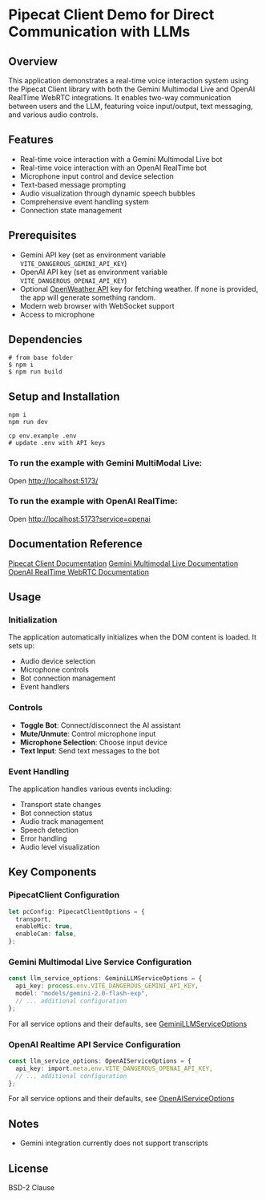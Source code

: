 # Pipecat Client Demo for Direct Communication with LLMs

## Overview
This application demonstrates a real-time voice interaction system using the Pipecat Client library with both the Gemini Multimodal Live and OpenAI RealTime WebRTC integrations. It enables two-way communication between users and the LLM, featuring voice input/output, text messaging, and various audio controls.

## Features
- Real-time voice interaction with a Gemini Multimodal Live bot
- Real-time voice interaction with an OpenAI RealTime bot
- Microphone input control and device selection
- Text-based message prompting
- Audio visualization through dynamic speech bubbles
- Comprehensive event handling system
- Connection state management

## Prerequisites
- Gemini API key (set as environment variable `VITE_DANGEROUS_GEMINI_API_KEY`)
- OpenAI API key (set as environment variable `VITE_DANGEROUS_OPENAI_API_KEY`)
- Optional [OpenWeather API](https://openweathermap.org/api) key for fetching weather. If none is provided, the app will generate something random.
- Modern web browser with WebSocket support
- Access to microphone

## Dependencies
```
# from base folder
$ npm i
$ npm run build
```


## Setup and Installation
```
npm i
npm run dev

cp env.example .env
# update .env with API keys
```

### To run the example with Gemini MultiModal Live:

Open [http://localhost:5173/](http://localhost:5173/)

### To run the example with OpenAI RealTime:

Open [http://localhost:5173?service=openai](http://localhost:5173?service=openai)

## Documentation Reference
[Pipecat Client Documentation](https://docs.pipecat.ai/client/introduction)
[Gemini Multimodal Live Documentation](https://ai.google.dev/api/multimodal-live)
[OpenAI RealTime WebRTC Documentation](https://platform.openai.com/docs/guides/realtime-webrtc)

## Usage

### Initialization
The application automatically initializes when the DOM content is loaded. It sets up:
- Audio device selection
- Microphone controls
- Bot connection management
- Event handlers

### Controls
- **Toggle Bot**: Connect/disconnect the AI assistant
- **Mute/Unmute**: Control microphone input
- **Microphone Selection**: Choose input device
- **Text Input**: Send text messages to the bot

### Event Handling
The application handles various events including:
- Transport state changes
- Bot connection status
- Audio track management
- Speech detection
- Error handling
- Audio level visualization

## Key Components

### PipecatClient Configuration
```typescript
let pcConfig: PipecatClientOptions = {
  transport,
  enableMic: true,
  enableCam: false,
};
```

### Gemini Multimodal Live Service Configuration
```typescript
const llm_service_options: GeminiLLMServiceOptions = {
  api_key: process.env.VITE_DANGEROUS_GEMINI_API_KEY,
  model: "models/gemini-2.0-flash-exp",
  // ... additional configuration
};
```

For all service options and their defaults, see [GeminiLLMServiceOptions](../../transports/gemini-live-websocket-transport/src/geminiLiveWebSocketTransport.ts#21)

### OpenAI Realtime API Service Configuration
```typescript
const llm_service_options: OpenAIServiceOptions = {
  api_key: import.meta.env.VITE_DANGEROUS_OPENAI_API_KEY,
  // ... additional configuration
};
```

For all service options and their defaults, see [OpenAIServiceOptions](../../transports/openai-realtime-webrtc-transport/src/OpenAIRealTimeWebRTCTransport.ts#28)

## Notes
- Gemini integration currently does not support transcripts

## License
BSD-2 Clause

